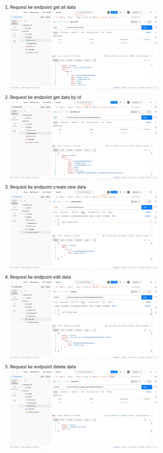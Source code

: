 1. Request ke endpoint get all data
   ![diagram](./img/get-all-data.PNG)

2. Request ke endpoint get data by id
   ![diagram](./img/get-data-byId.PNG)

3. Request ke endpoint create new data
   ![diagram](./img/create-new-data.PNG)

4. Request ke endpoint edit data
   ![diagram](./img/edit-data.PNG)

5. Request ke endpoint delete data
   ![diagram](./img/delete-data.PNG)
